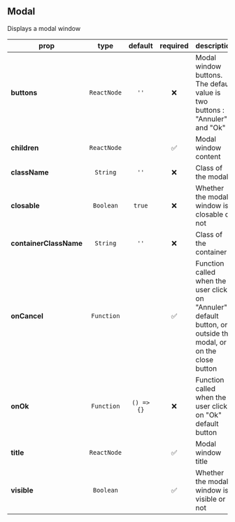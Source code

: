 ## Modal

Displays a modal window

prop | type | default | required | description
---- | :----: | :-------: | :--------: | -----------
**buttons** | `ReactNode` | `''` | :x: | Modal window buttons. The default value is two buttons : "Annuler" and "Ok"
**children** | `ReactNode` |  | :white_check_mark: | Modal window content
**className** | `String` | `''` | :x: | Class of the modal
**closable** | `Boolean` | `true` | :x: | Whether the modal window is closable or not
**containerClassName** | `String` | `''` | :x: | Class of the container
**onCancel** | `Function` |  | :white_check_mark: | Function called when the user clicks on "Annuler" default button, or outside the modal, or on the close button
**onOk** | `Function` | `() => {}` | :x: | Function called when the user clicks on "Ok" default button
**title** | `ReactNode` |  | :white_check_mark: | Modal window title
**visible** | `Boolean` |  | :white_check_mark: | Whether the modal window is visible or not

